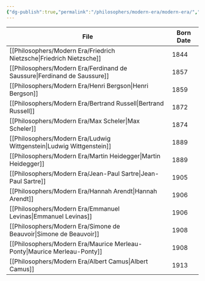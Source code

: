 ```yaml
---
{"dg-publish":true,"permalink":"/philosophers/modern-era/modern-era/","dgPassFrontmatter":true}
---
```



| File                                                                        | Born Date |
| --------------------------------------------------------------------------- | --------- |
| [[Philosophers/Modern Era/Friedrich Nietzsche\|Friedrich Nietzsche]]     | 1844      |
| [[Philosophers/Modern Era/Ferdinand de Saussure\|Ferdinand de Saussure]] | 1857      |
| [[Philosophers/Modern Era/Henri Bergson\|Henri Bergson]]                 | 1859      |
| [[Philosophers/Modern Era/Bertrand Russell\|Bertrand Russell]]           | 1872      |
| [[Philosophers/Modern Era/Max Scheler\|Max Scheler]]                     | 1874      |
| [[Philosophers/Modern Era/Ludwig Wittgenstein\|Ludwig Wittgenstein]]     | 1889      |
| [[Philosophers/Modern Era/Martin Heidegger\|Martin Heidegger]]           | 1889      |
| [[Philosophers/Modern Era/Jean-Paul Sartre\|Jean-Paul Sartre]]           | 1905      |
| [[Philosophers/Modern Era/Hannah Arendt\|Hannah Arendt]]                 | 1906      |
| [[Philosophers/Modern Era/Emmanuel Levinas\|Emmanuel Levinas]]           | 1906      |
| [[Philosophers/Modern Era/Simone de Beauvoir\|Simone de Beauvoir]]       | 1908      |
| [[Philosophers/Modern Era/Maurice Merleau-Ponty\|Maurice Merleau-Ponty]] | 1908      |
| [[Philosophers/Modern Era/Albert Camus\|Albert Camus]]                   | 1913      |


